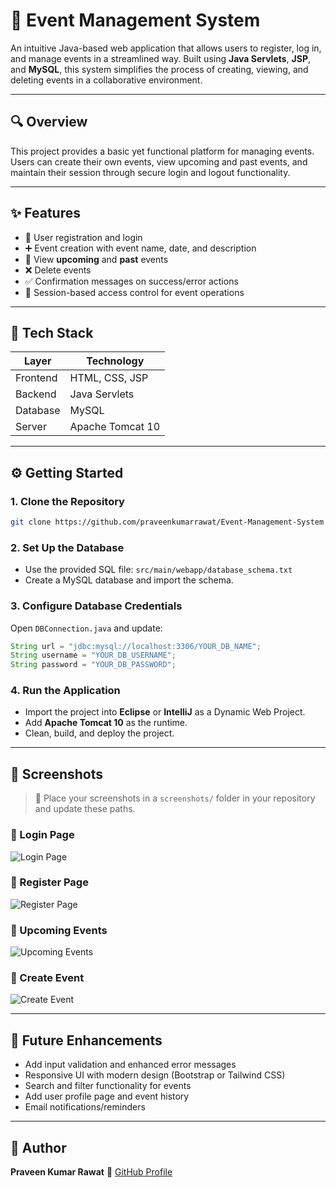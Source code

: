 # 📅 Event Management System

An intuitive Java-based web application that allows users to register, log in, and manage events in a streamlined way. Built using **Java Servlets**, **JSP**, and **MySQL**, this system simplifies the process of creating, viewing, and deleting events in a collaborative environment.

---

## 🔍 Overview

This project provides a basic yet functional platform for managing events. Users can create their own events, view upcoming and past events, and maintain their session through secure login and logout functionality.

---

## ✨ Features

- 🔐 User registration and login  
- ➕ Event creation with event name, date, and description  
- 📅 View **upcoming** and **past** events  
- ❌ Delete events  
- ✅ Confirmation messages on success/error actions  
- 📂 Session-based access control for event operations

---

## 🧱 Tech Stack

| Layer     | Technology         |
|-----------|--------------------|
| Frontend  | HTML, CSS, JSP     |
| Backend   | Java Servlets      |
| Database  | MySQL              |
| Server    | Apache Tomcat 10   |




---

## ⚙️ Getting Started

### 1. Clone the Repository
```bash
git clone https://github.com/praveenkumarrawat/Event-Management-System.git
````

### 2. Set Up the Database

* Use the provided SQL file: `src/main/webapp/database_schema.txt`
* Create a MySQL database and import the schema.

### 3. Configure Database Credentials

Open `DBConnection.java` and update:

```java
String url = "jdbc:mysql://localhost:3306/YOUR_DB_NAME";
String username = "YOUR_DB_USERNAME";
String password = "YOUR_DB_PASSWORD";
```

### 4. Run the Application

* Import the project into **Eclipse** or **IntelliJ** as a Dynamic Web Project.
* Add **Apache Tomcat 10** as the runtime.
* Clean, build, and deploy the project.

---

## 📸 Screenshots

> 📁 Place your screenshots in a `screenshots/` folder in your repository and update these paths.

### 🔐 Login Page

![Login Page](screenshots/login.png)

### 📝 Register Page

![Register Page](screenshots/register.png)

### 📅 Upcoming Events

![Upcoming Events](screenshots/upcomingEvents.png)

### 🎉 Create Event

![Create Event](screenshots/createEvent.png)

---

## 📌 Future Enhancements

* Add input validation and enhanced error messages
* Responsive UI with modern design (Bootstrap or Tailwind CSS)
* Search and filter functionality for events
* Add user profile page and event history
* Email notifications/reminders

---

## 👤 Author

**Praveen Kumar Rawat**
📌 [GitHub Profile](https://github.com/praveenkumarrawat)


